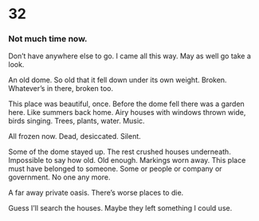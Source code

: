 # 32

### Not much time now.

Don’t have anywhere else to go. I came all this way. May as well go take a look. 

An old dome. So old that it fell down under its own weight. Broken. Whatever’s in there, broken too. 

This place was beautiful, once. Before the dome fell there was a garden here. Like summers back home. Airy houses with windows thrown wide, birds singing. Trees, plants, water. Music.

All frozen now. Dead, desiccated. Silent. 



Some of the dome stayed up. The rest crushed houses underneath. Impossible to say how old. Old enough. Markings worn away. This place must have belonged to someone. Some or people or company or government.  No one any more.

A far away private oasis. There’s worse places to die. 

Guess I’ll search the houses. Maybe they left something I could use.